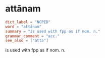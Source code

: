# attānam

``` toml
dict_label = "NCPED"
word = "attānam"
summary = "is used with fpp as if nom. n."
grammar_comment = "acc."
see_also = ["atta"]
```

is used with fpp as if nom. n.

